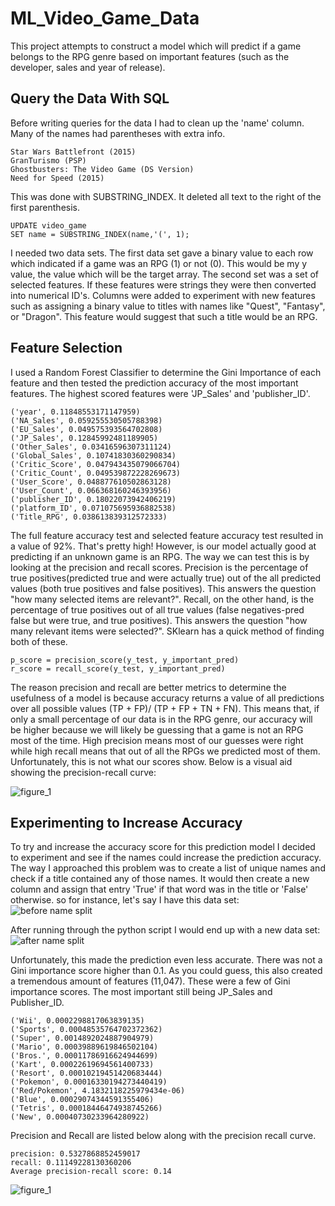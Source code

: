 # ML_Video_Game_Data 
This project attempts to construct a model which will predict if a game belongs to the RPG genre based on important features (such as the developer, sales and year of release). 

## Query the Data With SQL 

Before writing queries for the data I had to clean up the 'name' column.  Many of the names had parentheses with extra info. 
```
Star Wars Battlefront (2015)
GranTurismo (PSP)
Ghostbusters: The Video Game (DS Version)
Need for Speed (2015)
```
This was done with SUBSTRING_INDEX.  It deleted all text to the right of the first parenthesis.   
```
UPDATE video_game
SET name = SUBSTRING_INDEX(name,'(', 1);
```
I needed two data sets.  The first data set gave a binary value to each row which indicated if a game was an RPG (1) or not (0).  This would be my y value, the value which will be the target array.  The second set was a set of selected features.  If these features were strings they were then converted into numerical ID's.  Columns were added to experiment with new features such as assigning a binary value to titles with names like "Quest", "Fantasy", or "Dragon". This feature would suggest that such a title would be an RPG.

## Feature Selection
I used a Random Forest Classifier to determine the Gini Importance of each feature and then tested the prediction accuracy of the most important features.  The highest scored features were 'JP_Sales' and 'publisher_ID'.  
```
('year', 0.11848553171147959)
('NA_Sales', 0.059255530505788398)
('EU_Sales', 0.049575393564702808)
('JP_Sales', 0.12845992481189905)
('Other_Sales', 0.03416596307311124)
('Global_Sales', 0.10741830360290834)
('Critic_Score', 0.047943435079066704)
('Critic_Count', 0.049539872228269673)
('User_Score', 0.048877610502863128)
('User_Count', 0.066368160246393956)
('publisher_ID', 0.18022073942406219)
('platform_ID', 0.071075695936882538)
('Title_RPG', 0.038613839312572333)
```
The full feature accuracy test and selected feature accuracy test resulted in a value of 92%.  That's pretty high! However, is our model actually good at predicting if an unknown game is an RPG.  The way we can test this is by looking at the precision and recall scores.  Precision is the percentage of true positives(predicted true and were actually true) out of the all predicted values (both true positives and false positives).  This answers the question "how many selected items are relevant?".  Recall, on the other hand, is the percentage of true positives out of all true values (false negatives-pred false but were true, and true positives).  This answers the question "how many relevant items were selected?".  SKlearn has a quick method of finding both of these.
```
p_score = precision_score(y_test, y_important_pred)
r_score = recall_score(y_test, y_important_pred)
```
The reason precision and recall are better metrics to determine the usefulness of a model is because accuracy returns a value of all predictions over all possible values (TP + FP)/ (TP + FP + TN + FN).  This means that, if only a small percentage of our data is in the RPG genre, our accuracy will be higher because we will likely be guessing that a game is not an RPG most of the time.  High precision means most of our guesses were right while high recall means that out of all the RPGs we predicted most of them.  Unfortunately, this is not what our scores show.  Below is a visual aid showing the precision-recall curve: 

![figure_1](https://user-images.githubusercontent.com/34482822/37307147-58aa713e-2610-11e8-90ab-89fd88181bdd.png)

## Experimenting to Increase Accuracy
To try and increase the accuracy score for this prediction model I decided to experiment and see if the names could increase the prediction accuracy.  The way I approached this problem was to create a list of unique names and check if a title contained any of those names.  It would then create a new column and assign that entry 'True' if that word was in the title or 'False' otherwise.  so for instance, let's say I have this data set:  
![before name split](https://user-images.githubusercontent.com/34482822/37256623-bfc2b13e-2533-11e8-8206-c215156ed72c.png)

After running through the python script I would end up with a new data set:
![after name split](https://user-images.githubusercontent.com/34482822/37256629-d3abf0a2-2533-11e8-9b50-02443bef3c07.png)

Unfortunately, this made the prediction even less accurate.  There was not a Gini importance score higher than 0.1. As you could guess, this also created a tremendous amount of features (11,047).  These were a few of Gini importance scores.  The most important still being JP_Sales and Publisher_ID.
```
('Wii', 0.0002298817063839135)
('Sports', 0.00048535764702372362)
('Super', 0.0014892024887904979)
('Mario', 0.00039889619846502104)
('Bros.', 0.00011786916624944699)
('Kart', 0.00022619694561400733)
('Resort', 0.00010219451420683444)
('Pokemon', 0.00016330194273440419)
('Red/Pokemon', 4.1832118225979434e-06)
('Blue', 0.00029074344591355406)
('Tetris', 0.00018446474938745266)
('New', 0.00040730233964280922)
```
Precision and Recall are listed below along with the precision recall curve.
```
precision: 0.5327868852459017
recall: 0.11149228130360206
Average precision-recall score: 0.14
```
![figure_1](https://user-images.githubusercontent.com/34482822/37305761-f0f693c8-260b-11e8-97b4-376e8aa8aac9.png)

